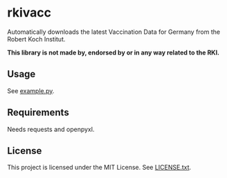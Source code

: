 # rkivacc

Automatically downloads the latest Vaccination Data for Germany from the Robert Koch Institut.

**This library is not made by, endorsed by or in any way related to the RKI.**

## Usage

See [example.py](example.py).

## Requirements

Needs requests and openpyxl.

## License

This project is licensed under the MIT License. See [LICENSE.txt](LICENSE.txt).